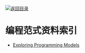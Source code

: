 [![返回目录](https://user-images.githubusercontent.com/5803001/38079637-ff0abcf0-3371-11e8-9b76-ad651620afc7.jpg)](https://github.com/wxyyxc1992/Awesome-Links) 
 
 
# 编程范式资料索引

* [Exploring Programming Models](https://prezi.com/fftgbgltl-6u/with-some-simple-custom-stylin/?utm_campaign=share&utm_medium=copy)
